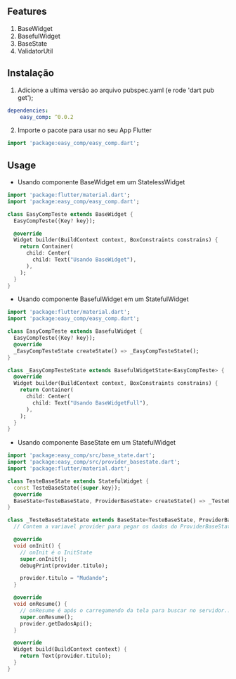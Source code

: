 <!--
This README describes the package. If you publish this package to pub.dev,
this README's contents appear on the landing page for your package.

For information about how to write a good package README, see the guide for
[writing package pages](https://dart.dev/guides/libraries/writing-package-pages).

For general information about developing packages, see the Dart guide for
[creating packages](https://dart.dev/guides/libraries/create-library-packages)
and the Flutter guide for
[developing packages and plugins](https://flutter.dev/developing-packages).
-->

## Features

1. BaseWidget
2. BasefulWidget
3. BaseState
4. ValidatorUtil

## Instalação

1. Adicione a ultima versão ao arquivo pubspec.yaml (e rode 'dart pub get');

```yaml
dependencies:
    easy_comp: ^0.0.2
```

2. Importe o pacote para usar no seu App Flutter

```dart
import 'package:easy_comp/easy_comp.dart';
```

## Usage

-   Usando componente BaseWidget em um StatelessWidget

```dart
import 'package:flutter/material.dart';
import 'package:easy_comp/easy_comp.dart';

class EasyCompTeste extends BaseWidget {
  EasyCompTeste({Key? key});

  @override
  Widget builder(BuildContext context, BoxConstraints constrains) {
    return Container(
      child: Center(
        child: Text("Usando BaseWidget"),
      ),
    );
  }
}
```

-   Usando componente BasefulWidget em um StatefulWidget

```dart
import 'package:flutter/material.dart';
import 'package:easy_comp/easy_comp.dart';

class EasyCompTeste extends BasefulWidget {
  EasyCompTeste({Key? key});
  @override
  _EasyCompTesteState createState() => _EasyCompTesteState();
}

class _EasyCompTesteState extends BasefulWidgetState<EasyCompTeste> {
  @override
  Widget builder(BuildContext context, BoxConstraints constrains) {
    return Container(
      child: Center(
        child: Text("Usando BaseWidgetFull"),
      ),
    );
  }
}
```

-   Usando componente BaseState em um StatefulWidget

```dart
import 'package:easy_comp/src/base_state.dart';
import 'package:easy_comp/src/provider_basestate.dart';
import 'package:flutter/material.dart';

class TesteBaseState extends StatefulWidget {
  const TesteBaseState({super.key});
  @override
  BaseState<TesteBaseState, ProviderBaseState> createState() => _TesteBaseStateState();
}

class _TesteBaseStateState extends BaseState<TesteBaseState, ProviderBaseState> {
  // Contem a variavel provider para pegar os dados do ProviderBaseState;

  @override
  void onInit() {
    // onInit é o InitState
    super.onInit();
    debugPrint(provider.titulo);

    provider.titulo = "Mudando";
  }

  @override
  void onResume() {
    // onResume é após o carregamendo da tela para buscar no servidor...
    super.onResume();
    provider.getDadosApi();
  }

  @override
  Widget build(BuildContext context) {
    return Text(provider.titulo);
  }
}
```
